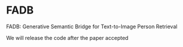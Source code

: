 # FADB
FADB: Generative Semantic Bridge for Text-to-Image Person Retrieval


We will release the code after the paper accepted
